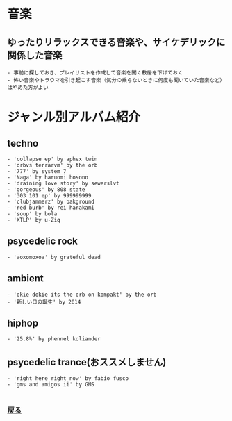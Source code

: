 # 音楽


## ゆったりリラックスできる音楽や、サイケデリックに関係した音楽
    - 事前に探しておき、プレイリストを作成して音楽を聞く敷居を下げておく
    - 怖い音楽やトラウマを引き起こす音楽（気分の乗らないときに何度も聞いていた音楽など）はやめた方がよい

# ジャンル別アルバム紹介
## techno
    - 'collapse ep' by aphex twin
    - 'orbvs terrarvm' by the orb
    - '777' by system 7
    - 'Naga' by haruomi hosono
    - 'draining love story' by sewerslvt
    - 'gorgeous' by 808 state
    - '303 101 ep' by 999999999
    - 'clubjammerz' by bakground
    - 'red burb' by rei harakami
    - 'soup' by bola
    - 'XTLP' by u-Ziq
## psycedelic rock
    - 'aoxomoxoa' by grateful dead
## ambient
    - 'okie dokie its the orb on kompakt' by the orb
    - '新しい日の誕生' by 2814
## hiphop
    - '25.8%' by phennel koliander
## psycedelic trance(おススメしません)
    - 'right here right now' by fabio fusco
    - 'gms and amigos ii' by GMS

#
### [戻る](main.md)